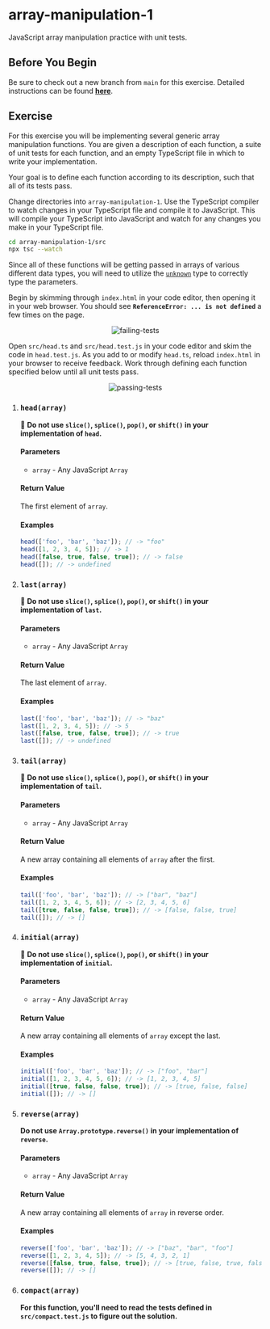 # array-manipulation-1

JavaScript array manipulation practice with unit tests.

## Before You Begin

Be sure to check out a new branch from `main` for this exercise. Detailed instructions can be found [**here**](../../guides/starting-an-exercise).

## Exercise

For this exercise you will be implementing several generic array manipulation functions. You are given a description of each function, a suite of unit tests for each function, and an empty TypeScript file in which to write your implementation.

Your goal is to define each function according to its description, such that all of its tests pass.

Change directories into `array-manipulation-1`. Use the TypeScript compiler to watch changes in your TypeScript file and compile it to JavaScript. This will compile your TypeScript into JavaScript and watch for any changes you make in your TypeScript file.

```sh
cd array-manipulation-1/src
npx tsc --watch
```

Since all of these functions will be getting passed in arrays of various different data types, you will need to utilize the [`unknown`](https://www.typescriptlang.org/docs/handbook/2/functions.html#unknown) type to correctly type the parameters.

Begin by skimming through `index.html` in your code editor, then opening it in your web browser. You should see **`ReferenceError: ... is not defined`** a few times on the page.

<p align="middle">
  <img src="assets/failing-tests.png" alt="failing-tests">
</p>

Open `src/head.ts` and `src/head.test.js` in your code editor and skim the code in `head.test.js`. As you add to or modify `head.ts`, reload `index.html` in your browser to receive feedback. Work through defining each function specified below until all unit tests pass.

<p align="middle">
  <img src="assets/passing-tests.png" alt="passing-tests">
</p>

1. ### `head(array)`

   🚨 **Do not use `slice()`, `splice()`, `pop()`, or `shift()` in your implementation of `head`.**

   #### Parameters

   - `array` - Any JavaScript `Array`

   #### Return Value

   The first element of `array`.

   #### Examples

   ```js
   head(['foo', 'bar', 'baz']); // -> "foo"
   head([1, 2, 3, 4, 5]); // -> 1
   head([false, true, false, true]); // -> false
   head([]); // -> undefined
   ```

1. ### `last(array)`

   🚨 **Do not use `slice()`, `splice()`, `pop()`, or `shift()` in your implementation of `last`.**

   #### Parameters

   - `array` - Any JavaScript `Array`

   #### Return Value

   The last element of `array`.

   #### Examples

   ```js
   last(['foo', 'bar', 'baz']); // -> "baz"
   last([1, 2, 3, 4, 5]); // -> 5
   last([false, true, false, true]); // -> true
   last([]); // -> undefined
   ```

1. ### `tail(array)`

   🚨 **Do not use `slice()`, `splice()`, `pop()`, or `shift()` in your implementation of `tail`.**

   #### Parameters

   - `array` - Any JavaScript `Array`

   #### Return Value

   A new array containing all elements of `array` after the first.

   #### Examples

   ```js
   tail(['foo', 'bar', 'baz']); // -> ["bar", "baz"]
   tail([1, 2, 3, 4, 5, 6]); // -> [2, 3, 4, 5, 6]
   tail([true, false, false, true]); // -> [false, false, true]
   tail([]); // -> []
   ```

1. ### `initial(array)`

   🚨 **Do not use `slice()`, `splice()`, `pop()`, or `shift()` in your implementation of `initial`.**

   #### Parameters

   - `array` - Any JavaScript `Array`

   #### Return Value

   A new array containing all elements of `array` except the last.

   #### Examples

   ```js
   initial(['foo', 'bar', 'baz']); // -> ["foo", "bar"]
   initial([1, 2, 3, 4, 5, 6]); // -> [1, 2, 3, 4, 5]
   initial([true, false, false, true]); // -> [true, false, false]
   initial([]); // -> []
   ```

1. ### `reverse(array)`

   **Do not use `Array.prototype.reverse()` in your implementation of `reverse`.**

   #### Parameters

   - `array` - Any JavaScript `Array`

   #### Return Value

   A new array containing all elements of `array` in reverse order.

   #### Examples

   ```js
   reverse(['foo', 'bar', 'baz']); // -> ["baz", "bar", "foo"]
   reverse([1, 2, 3, 4, 5]); // -> [5, 4, 3, 2, 1]
   reverse([false, true, false, true]); // -> [true, false, true, false]
   reverse([]); // -> []
   ```

1. ### `compact(array)`

   **For this function, you'll need to read the tests defined in `src/compact.test.js` to figure out the solution.**


